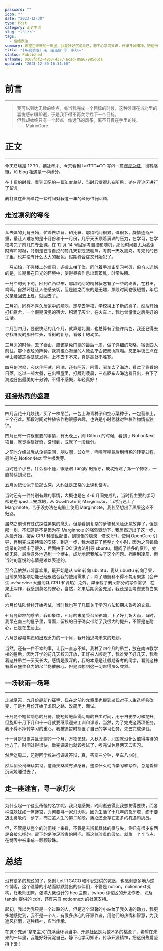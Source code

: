 ```yaml
---
password: ""
icon: ""
date: "2023-12-30"
type: Post
category: 走近生活
slug: "231230"
tags:
  - 情绪表达
summary: 希望在未来的一年里，我能好好沉淀自己，静下心学习知识，传承开源精神，把这份热爱坚持下去！
title: "[年度总结] 走一座迷宫 寻一家灯火"
status: Published
urlname: 0c68fdf2-48b8-4377-acad-88a67985d6da
updated: "2023-12-30 16:31:00"
---
```


# 前言

---

> 我可以到达无数的终点，每当我完成一个目标的时候，这种浸润在成功里的喜悦感转瞬即逝，于是我不得不再次寻找下一个目标。  
>  但我却始终只有一个起点，像远飞的风筝，离不开攥在手里的线。  
> ——MatrixCore

# 正文

---

今天已经是 12.30，接近年末，今天看到 LetTTGACO 写的一篇[年度总结](https://mp.weixin.qq.com/s/Xu8BuJGEpj4cDe3cm--s7Q)，很有感慨，和 Elog 相遇是一种缘分。

在上周的时候，看到印记的一篇[年度总结](https://yinji.org/5198.html)，当时我觉得若有所思，遂在评论区进行了留言。

我打算在此简单花一些时间对我这一年的经历进行回顾。

## 走过凛冽的寒冬

---

从去年的九月开始，忙着做项目，和比赛，那段时间很累，课很多，疫情逐渐严重，最让人难忘的是十月份和十一月份，几乎天天顶着满课的压力，在学习，在学校考完了前几门专业课，在 12 月 14 号回家考自控和随机，那段时间要尤为感谢阿辉和阿越，特别是在考自控的前几天新冠腰剧痛，考前一天发高烧，考完试的日子里，也并没有什么太大的起色，假期综合症又开始犯了。

一月起始，不喜楼上的烦闷，遂搬去楼下住，同时着手准备复习考研，但令人遗憾的是，长期呆在日光的环境中，使得昼夜作息出现紊乱，时常失眠。

一月中旬到下旬，回到江西过年，那段时间的精神状态有了一些的改善，在村里，鸡鸣，自然环境让人倍感亲切，但是随之而来的是无趣，那段时间也很短暂，年后父亲赶回去上班，就回去了。

二月初，同样不喜久居家中的烦闷，遂早去学校，学校换上了新的桌子，然后开始打扫宿舍，一个假期没见的宿舍，积满了灰尘，在火车上，我也曾憧憬之后美好的生活。

二月到四月，是很快活的几个月，就算是北国，也总算有了些许纯色，我还记得去寻找春天的那种年头，看树的新芽，看破土的幼苗。

三月末的时候，去了泰山，应该是免门票的最后一周，做了详细的攻略，宿舍四人前往，那个夜晚的阵势，我真担心海量的人流会不会把泰山踩塌。反正半夜三点在半山腰被冻得瑟瑟发抖，上不去下不来，真是高处不胜寒。

四月的时候，和伙伴阿越，阿浩，还有阿芳，阿雪，驱车去了海边，看过了黄昏的日落，吃过一顿大餐，在出租屋里，打牌到凌晨，三点驱车去海边看日出，拍下了海边日出最美的十分钟。不得不感慨，年轻真好！

## 迎接热烈的盛夏

---

四月我花十几块钱，买了一株吊兰，一包上海青种子和空心菜种子，一包营养土，三个花盆。那段时间对种植农作物很感兴趣，也许是小时候就对种植作物情有独钟。

四月还有一件很重要的事情，有天晚上，刷 Github 的时候，看到了 NotionNext 项目，就觉得很好奇，没想到，成就了一段缘分。

之前也介绍过我从企鹅空间，朋友圈，公众号，哔哩哔哩最后到博客的转变过程，最终在 NotionNext 里生根发芽。

当时是个小白，什么都不懂，很感谢 Tangly 的指导，成功搭建了第一个博客，一直持续到现在。

五月的记忆似乎没那么深，大约就是正常的上课和备考。

当时还有一件特别有趣的事情，大概也是在 4-6 月间完成的，当时我主要的学习都是在 ipad 上完成的，从 GoodNote 到 Marginnote，当时沉迷上了 Marginnote，苦于没办法在电脑上使用 Marginnote，我甚至想出了黑果这条不归路。

虽然之前也有过试探性黑果的念头，但是看到复杂的步骤和风险还是放弃了，但是那一刻，不知道是不是因为在 Marginnote 的强烈驱动下，我居然迈出了这一步，从最开始，搜索 CPU 和硬盘配置，到镜像的烧录，修改 EFI，使用 OpenCore 引导，再到完成蒙特雷的安装，到这一步，我大概花了整整九个小时，因为之前镜像烧录的时候卡了很久，后面由于 OC 没办法引导 ubuntu，翻阅了很多的资料，始终无果，最后意外地遇到一个博主，成功地帮我解决了这个问题。折腾到凌晨，但当时的喜悦的心情是难以表述的。

至今我依然非常喜欢果，最开始是从 win 转向 ubuntu，再从 ubuntu 转向了果，目前果的各项功能已经很贴合我的使用需求了，除了随航和不得不禁用聚焦（会产生 uvfservice 大量消耗 CPU 和发热）之外，果承载了我大部分的写作需求。在果上写作，我感到莫名的安心，当然，如果后期资金充足，我还是会考虑支持白果的。

六月份陆陆续续开始考试，当时我也写了几篇关于学习方法和期末备考的文章。

七月是留校的季节，我印象中，七月的末尾受台风影响，下了好几场大雨，当时，我呆在南三的屋子里，看雨，留校的日子确实带给了我很大的提升，不管是在耐心，还是在生活上。

八月是容易焦虑和出现乏力的一个月，我开始思考未来的规划。

当然，还有一件不幸的事，让我一直忘不掉，我种了四个月的吊兰，放在南四教学楼的屋后，因为开学的前几天校园开放，正好被人顺走了，我难受了好几天，我看着这株吊兰一天天长大，感情是很深的，我的本意是让假期备考的同学，看到这株有着旺盛生命力的吊兰能散散心，但是没想到这一切来得那么突然。

## 一场秋雨一场寒

---

走过夏天，九月份是新的征程，我在之前的文章里也提到过我对于人生选择的改变，于是九月份开始了求职之路，改简历，面试。

十月是个短暂喘息的月份，能短暂地获得两周的自由时间，用于自我学习和提升。但旋即十月下月和十一月就要继续迎来工训和课设，当然，为了完成这两项任务，我不得不掉转学习的重心，我被迫暂时搁置了自己的学习任务，先去完成课设。

十一月是很累并且无聊的一个月，万物萧瑟，入秋入冬，北国就没什么值得期待的地方了，时间过得很快，做完课设也就该考试了，考完试休息两天去实习。

然后这周二，还得回学校进行课设答辩，真，答辩三分钟，坐车八小时。

然后回公司继续实习，这两天略微有点感冒，遂没什么动力学习和写作，总是昏昏沉沉地睡过去了。

## 走一座迷宫，寻一家灯火

---

为什么起一个这么奇怪的名字呢，我只是感慨，时间逝去得比我想象得要快，而各种滋味犹如一座迷宫，为何要寻一家灯火呢，因为生活了十几年的象牙塔，终于要迈出勇敢的一步了，而在这人生的第二阶段，势必还会存在更多的机遇和挑战。

但，不管是从整个的时间线上来看，不管是去辨析具体的得与失，终归有很多东西是会被忘掉的，留下的是弥足珍贵的瞬间。而这些珍贵的回忆，就像一个个节点，在博客中被串成一颗颗珍珠。

# 总结

---

没有更多的想说的了，感谢 LetTTGACO 和印记提供的灵感，也感谢更多地为这个博客，这个温馨的小站而默默付出的伙伴们，不管是 notion，notionnext 架构，杜老师图床，张洪大佬设计的 heo 主题，twikoo 评论区的开发作者，以及 tanglu 提供的 cdn，还有来自 notionnext 的社区支持。

起初，我以为我只是一个过路的人，但是这个温馨的小站给了我久违的动力，我更多地感觉到，我不是一个人，有很多热心的开源作者，用他们的热情和智慧，为我遮风挡雨，这种精神，应当传承。

在这个充满“拿来主义”的浮躁环境当中，开源社区是为数不多的桃源了，希望在未来的一年里，我能好好沉淀自己，静下心学习知识，传承开源精神，把这份热爱坚持下去！
